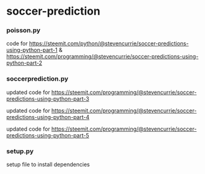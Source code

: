 # soccer-prediction

### poisson.py

code for https://steemit.com/python/@stevencurrie/soccer-predictions-using-python-part-1 & https://steemit.com/programming/@stevencurrie/soccer-predictions-using-python-part-2


### soccerprediction.py

updated code for https://steemit.com/programming/@stevencurrie/soccer-predictions-using-python-part-3

updated code for https://steemit.com/programming/@stevencurrie/soccer-predictions-using-python-part-4

updated code for https://steemit.com/programming/@stevencurrie/soccer-predictions-using-python-part-5


### setup.py

setup file to install dependencies
